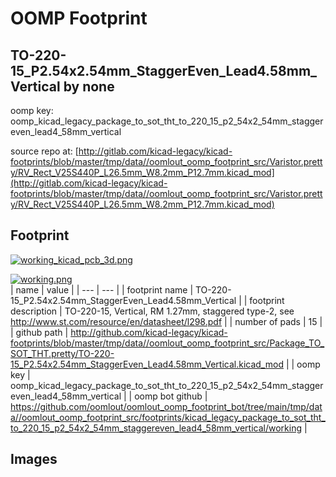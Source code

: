 # OOMP Footprint  
## TO-220-15_P2.54x2.54mm_StaggerEven_Lead4.58mm_Vertical  by none  
  
oomp key: oomp_kicad_legacy_package_to_sot_tht_to_220_15_p2_54x2_54mm_staggereven_lead4_58mm_vertical  
  
source repo at: [http://gitlab.com/kicad-legacy/kicad-footprints/blob/master/tmp/data//oomlout_oomp_footprint_src/Varistor.pretty/RV_Rect_V25S440P_L26.5mm_W8.2mm_P12.7mm.kicad_mod](http://gitlab.com/kicad-legacy/kicad-footprints/blob/master/tmp/data//oomlout_oomp_footprint_src/Varistor.pretty/RV_Rect_V25S440P_L26.5mm_W8.2mm_P12.7mm.kicad_mod)  
## Footprint  
  
[![working_kicad_pcb_3d.png](working_kicad_pcb_3d_600.png)](working_kicad_pcb_3d.png)  
  
[![working.png](working_600.png)](working.png)  
| name | value | 
| --- | --- | 
| footprint name | TO-220-15_P2.54x2.54mm_StaggerEven_Lead4.58mm_Vertical | 
| footprint description | TO-220-15, Vertical, RM 1.27mm, staggered type-2, see http://www.st.com/resource/en/datasheet/l298.pdf | 
| number of pads | 15 | 
| github path | http://github.com/kicad-legacy/kicad-footprints/blob/master/tmp/data//oomlout_oomp_footprint_src/Package_TO_SOT_THT.pretty/TO-220-15_P2.54x2.54mm_StaggerEven_Lead4.58mm_Vertical.kicad_mod | 
| oomp key | oomp_kicad_legacy_package_to_sot_tht_to_220_15_p2_54x2_54mm_staggereven_lead4_58mm_vertical | 
| oomp bot github | https://github.com/oomlout/oomlout_oomp_footprint_bot/tree/main/tmp/data//oomlout_oomp_footprint_src/footprints/kicad_legacy_package_to_sot_tht_to_220_15_p2_54x2_54mm_staggereven_lead4_58mm_vertical/working | 
## Images  
